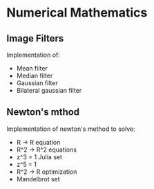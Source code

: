 # Numerical Mathematics

## Image Filters
Implementation of:
- Mean filter
- Median filter
- Gaussian filter
- Bilateral gaussian filter

## Newton's mthod
Implementation of newton's method to solve:
- R -> R equation
- R^2 -> R^2 equations
- z^3 = 1 Julia set
- z^5 = 1
- R^2 -> R optimization
- Mandelbrot set
